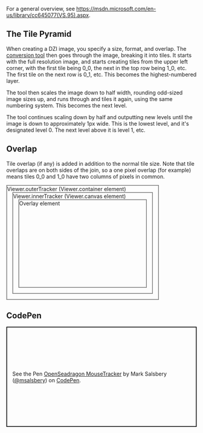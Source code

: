 For a general overview, see https://msdn.microsoft.com/en-us/library/cc645077(VS.95).aspx.

## The Tile Pyramid

When creating a DZI image, you specify a size, format, and overlap. The [conversion tool](http://openseadragon.github.io/examples/creating-zooming-images/) then goes through the image, breaking it into tiles. It starts with the full resolution image, and starts creating tiles from the upper left corner, with the first tile being 0_0, the next in the top row being 1_0, etc. The first tile on the next row is 0_1, etc. This becomes the highest-numbered layer.

The tool then scales the image down to half width, rounding odd-sized image sizes up, and runs through and tiles it again, using the same numbering system. This becomes the next level.

The tool continues scaling down by half and outputting new levels until the image is down to approximately 1px wide. This is the lowest level, and it's designated level 0. The next level above it is level 1, etc.

## Overlap

Tile overlap (if any) is added in addition to the normal tile size. Note that tile overlaps are on both sides of the join, so a one pixel overlap (for example) means tiles 0_0 and 1_0 have two columns of pixels in common.

<div style="display:flex;flex-direction:column;width:400px;height:300px;border-color:#888;border-width:2px;border-style:solid;">
Viewer.outerTracker (Viewer.container element)
<div style="flex:1 1 auto;display:flex;flex-direction:column;border-color:#888;border-width:2px;border-style:solid;margin:0 1em 1em 1em;">
Viewer.innerTracker (Viewer.canvas element)
<div style="flex:1 1 auto;display:flex;flex-direction:column;border-color:#888;border-width:2px;border-style:solid;margin:0 1em 1em 1em;">
Overlay element
</div>
</div>
</div>

## CodePen

<p class="codepen" data-height="265" data-theme-id="light" data-default-tab="js,result" data-user="msalsbery" data-slug-hash="dyOeXqO" style="height: 265px; box-sizing: border-box; display: flex; align-items: center; justify-content: center; border: 2px solid; margin: 1em 0; padding: 1em;" data-pen-title="OpenSeadragon MouseTracker">
  <span>See the Pen <a href="https://codepen.io/msalsbery/pen/dyOeXqO">
  OpenSeadragon MouseTracker</a> by Mark Salsbery (<a href="https://codepen.io/msalsbery">@msalsbery</a>)
  on <a href="https://codepen.io">CodePen</a>.</span>
</p>
<script async src="https://cpwebassets.codepen.io/assets/embed/ei.js"></script>
